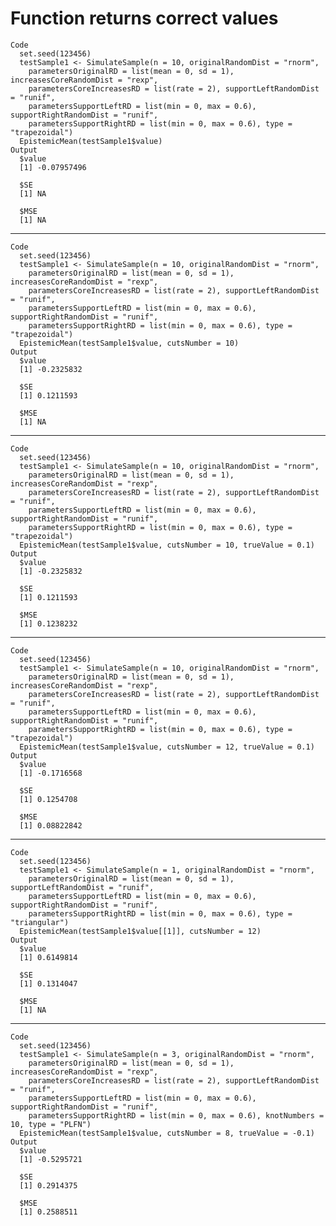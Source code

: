 # Function returns correct values

    Code
      set.seed(123456)
      testSample1 <- SimulateSample(n = 10, originalRandomDist = "rnorm",
        parametersOriginalRD = list(mean = 0, sd = 1), increasesCoreRandomDist = "rexp",
        parametersCoreIncreasesRD = list(rate = 2), supportLeftRandomDist = "runif",
        parametersSupportLeftRD = list(min = 0, max = 0.6), supportRightRandomDist = "runif",
        parametersSupportRightRD = list(min = 0, max = 0.6), type = "trapezoidal")
      EpistemicMean(testSample1$value)
    Output
      $value
      [1] -0.07957496
      
      $SE
      [1] NA
      
      $MSE
      [1] NA
      

---

    Code
      set.seed(123456)
      testSample1 <- SimulateSample(n = 10, originalRandomDist = "rnorm",
        parametersOriginalRD = list(mean = 0, sd = 1), increasesCoreRandomDist = "rexp",
        parametersCoreIncreasesRD = list(rate = 2), supportLeftRandomDist = "runif",
        parametersSupportLeftRD = list(min = 0, max = 0.6), supportRightRandomDist = "runif",
        parametersSupportRightRD = list(min = 0, max = 0.6), type = "trapezoidal")
      EpistemicMean(testSample1$value, cutsNumber = 10)
    Output
      $value
      [1] -0.2325832
      
      $SE
      [1] 0.1211593
      
      $MSE
      [1] NA
      

---

    Code
      set.seed(123456)
      testSample1 <- SimulateSample(n = 10, originalRandomDist = "rnorm",
        parametersOriginalRD = list(mean = 0, sd = 1), increasesCoreRandomDist = "rexp",
        parametersCoreIncreasesRD = list(rate = 2), supportLeftRandomDist = "runif",
        parametersSupportLeftRD = list(min = 0, max = 0.6), supportRightRandomDist = "runif",
        parametersSupportRightRD = list(min = 0, max = 0.6), type = "trapezoidal")
      EpistemicMean(testSample1$value, cutsNumber = 10, trueValue = 0.1)
    Output
      $value
      [1] -0.2325832
      
      $SE
      [1] 0.1211593
      
      $MSE
      [1] 0.1238232
      

---

    Code
      set.seed(123456)
      testSample1 <- SimulateSample(n = 10, originalRandomDist = "rnorm",
        parametersOriginalRD = list(mean = 0, sd = 1), increasesCoreRandomDist = "rexp",
        parametersCoreIncreasesRD = list(rate = 2), supportLeftRandomDist = "runif",
        parametersSupportLeftRD = list(min = 0, max = 0.6), supportRightRandomDist = "runif",
        parametersSupportRightRD = list(min = 0, max = 0.6), type = "trapezoidal")
      EpistemicMean(testSample1$value, cutsNumber = 12, trueValue = 0.1)
    Output
      $value
      [1] -0.1716568
      
      $SE
      [1] 0.1254708
      
      $MSE
      [1] 0.08822842
      

---

    Code
      set.seed(123456)
      testSample1 <- SimulateSample(n = 1, originalRandomDist = "rnorm",
        parametersOriginalRD = list(mean = 0, sd = 1), supportLeftRandomDist = "runif",
        parametersSupportLeftRD = list(min = 0, max = 0.6), supportRightRandomDist = "runif",
        parametersSupportRightRD = list(min = 0, max = 0.6), type = "triangular")
      EpistemicMean(testSample1$value[[1]], cutsNumber = 12)
    Output
      $value
      [1] 0.6149814
      
      $SE
      [1] 0.1314047
      
      $MSE
      [1] NA
      

---

    Code
      set.seed(123456)
      testSample1 <- SimulateSample(n = 3, originalRandomDist = "rnorm",
        parametersOriginalRD = list(mean = 0, sd = 1), increasesCoreRandomDist = "rexp",
        parametersCoreIncreasesRD = list(rate = 2), supportLeftRandomDist = "runif",
        parametersSupportLeftRD = list(min = 0, max = 0.6), supportRightRandomDist = "runif",
        parametersSupportRightRD = list(min = 0, max = 0.6), knotNumbers = 10, type = "PLFN")
      EpistemicMean(testSample1$value, cutsNumber = 8, trueValue = -0.1)
    Output
      $value
      [1] -0.5295721
      
      $SE
      [1] 0.2914375
      
      $MSE
      [1] 0.2588511
      

